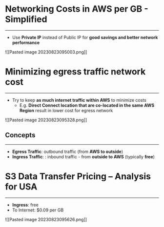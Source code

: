 # Networking Costs in AWS per GB - Simplified
---

* Use **Private IP** instead of Public IP for **good savings and better network performance**

![[Pasted image 20230823095003.png]]

# Minimizing egress traffic network cost
---

* Try to keep **as much internet traffic within AWS** to minimize costs
	* E.g. **Direct Connect location that are co-located in the same AWS Region** result in lower cost for egress network

![[Pasted image 20230823095328.png]]

## Concepts
---

* **Egress Traffic**: outbound traffic (from **AWS to outside**)
* **Ingress Traffic**: : inbound traffic - from **outside to AWS** (typically **free**)

# S3 Data Transfer Pricing – Analysis for USA
---

* **Ingress**: free
* To Internet: $0.09 per GB

![[Pasted image 20230823095626.png]]

